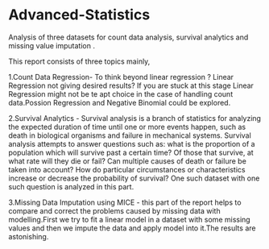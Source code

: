 # Advanced-Statistics
Analysis of three datasets for count data analysis, survival analytics and missing value imputation .

This report consists of three topics mainly,

1.Count Data Regression- To think beyond linear regression ? Linear Regression not giving desired results? If you are stuck at this stage  Linear Regression might not be te apt choice in the case of handling count data.Possion Regression and Negative Binomial could be explored.

2.Survival Analytics - Survival analysis is a branch of statistics for analyzing the expected duration of time until one or more events happen, such as death in biological organisms and failure in mechanical systems. Survival analysis attempts to answer questions such as: what is the proportion of a population which will survive past a certain time? Of those that survive, at what rate will they die or fail? Can multiple causes of death or failure be taken into account? How do particular circumstances or characteristics increase or decrease the probability of survival? One such dataset with one such question is analyzed in this part.

3.Missing Data Imputation using MICE - this part of the report helps to compare and correct the problems caused by missing data with modelling.First we try to fit a linear model in a dataset with some missing values and then we impute the data and apply model into it.The results are astonishing.

